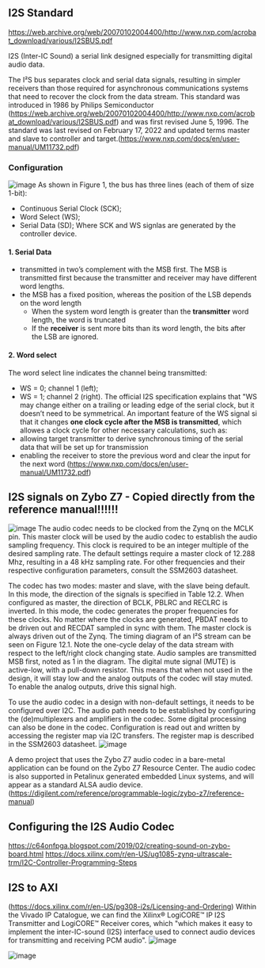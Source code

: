 ## I2S Standard
https://web.archive.org/web/20070102004400/http://www.nxp.com/acrobat_download/various/I2SBUS.pdf

I2S (Inter-IC Sound) a serial link designed especially for transmitting digital audio data.

The I²S bus separates clock and serial data signals, resulting in simpler receivers than those required for asynchronous communications systems that need to recover the clock from the data stream.
This standard was introduced in 1986 by Philips Semiconductor (https://web.archive.org/web/20070102004400/http://www.nxp.com/acrobat_download/various/I2SBUS.pdf) and was first revised June 5, 1996. The standard was last revised on February 17, 2022 and updated terms master and slave to controller and target.(https://www.nxp.com/docs/en/user-manual/UM11732.pdf)

### Configuration
![image](https://github.com/alex-florescu/CS351/assets/97969710/47f02d17-1b90-483f-b219-c7a122778682)
As shown in Figure 1, the bus has three lines (each of them of size 1-bit):
- Continuous Serial Clock (SCK);
- Word Select (WS);
- Serial Data (SD);
Where SCK and WS signlas are generated by the controller device.

#### 1. Serial Data
- transmitted in two’s complement with the MSB first. The MSB is transmitted first because the transmitter and receiver may have different word lengths.
- the MSB has a fixed position, whereas the position of the LSB depends on the word length
  - When the system word length is greater than the **transmitter** word length, the word is truncated
  - If the **receiver** is sent more bits than its word length, the bits after the LSB are ignored.
 
#### 2. Word select
The word select line indicates the channel being transmitted:
- WS = 0; channel 1 (left);
- WS = 1; channel 2 (right).
The official I2S specification explains that "WS may change either on a trailing or leading edge of the serial clock, but it doesn’t need to be symmetrical.
An important feature of the WS signal si that it changes **one clock cycle after the MSB is transmitted**, which allowes a clock cycle for other necessary calculations, such as:
- allowing target transmitter to derive synchronous timing of the serial data that will be set up for transmission
- enabling the receiver to store the previous word and clear the input for the next word
(https://www.nxp.com/docs/en/user-manual/UM11732.pdf)


## I2S signals on Zybo Z7 - Copied directly from the reference manual!!!!!!
![image](https://github.com/alex-florescu/CS351/assets/97969710/fec3a1f6-154f-4554-b0b2-382059f34d48)
The audio codec needs to be clocked from the Zynq on the MCLK pin. This master clock will be used by the audio codec to establish the audio sampling frequency. This clock is required to be an integer multiple of the desired sampling rate. The default settings require a master clock of 12.288 Mhz, resulting in a 48 kHz sampling rate. For other frequencies and their respective configuration parameters, consult the SSM2603 datasheet.

The codec has two modes: master and slave, with the slave being default. In this mode, the direction of the signals is specified in Table 12.2. When configured as master, the direction of BCLK, PBLRC and RECLRC is inverted. In this mode, the codec generates the proper frequencies for these clocks. No matter where the clocks are generated, PBDAT needs to be driven out and RECDAT sampled in sync with them. The master clock is always driven out of the Zynq. The timing diagram of an I²S stream can be seen on Figure 12.1. Note the one-cycle delay of the data stream with respect to the left/right clock changing state. Audio samples are transmitted MSB first, noted as 1 in the diagram.
The digital mute signal (MUTE) is active-low, with a pull-down resistor. This means that when not used in the design, it will stay low and the analog outputs of the codec will stay muted. To enable the analog outputs, drive this signal high.

To use the audio codec in a design with non-default settings, it needs to be configured over I2C. The audio path needs to be established by configuring the (de)multiplexers and amplifiers in the codec. Some digital processing can also be done in the codec. Configuration is read out and written by accessing the register map via I2C transfers. The register map is described in the SSM2603 datasheet.
![image](https://github.com/alex-florescu/CS351/assets/97969710/66f8a472-c360-4241-aa16-a4fdb96aebe8)

A demo project that uses the Zybo Z7 audio codec in a bare-metal application can be found on the Zybo Z7 Resource Center. The audio codec is also supported in Petalinux generated embedded Linux systems, and will appear as a standard ALSA audio device. (https://digilent.com/reference/programmable-logic/zybo-z7/reference-manual)

## Configuring the I2S Audio Codec
https://c64onfpga.blogspot.com/2019/02/creating-sound-on-zybo-board.html
https://docs.xilinx.com/r/en-US/ug1085-zynq-ultrascale-trm/I2C-Controller-Programming-Steps

## I2S to AXI
(https://docs.xilinx.com/r/en-US/pg308-i2s/Licensing-and-Ordering)
Within the Vivado IP Catalogue, we can find the Xilinx® LogiCORE™ IP I2S Transmitter and LogiCORE™ Receiver cores, which "which makes it easy to implement the inter-IC-sound (I2S) interface used to connect audio devices for transmitting and receiving PCM audio".
![image](https://github.com/alex-florescu/CS351/assets/97969710/584468a7-2673-4c39-bd14-4665e75002b1)

![image](https://github.com/alex-florescu/CS351/assets/97969710/5b21de8e-447e-4ef1-9e95-4b57452969b8)





